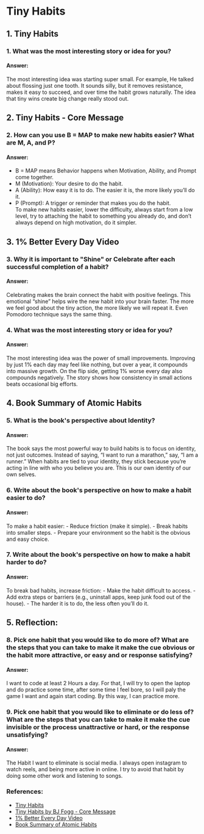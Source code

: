 
# Tiny Habits


## 1. Tiny Habits

### 1. What was the most interesting story or idea for you? 

#### Answer:
The most interesting idea was starting super small. For example, He talked about flossing just one tooth. It sounds silly, but it removes resistance, makes it easy to succeed, and over time the habit grows naturally. The idea that tiny wins create big change really stood out. 


## 2. Tiny Habits - Core Message  

### 2. How can you use B = MAP to make new habits easier? What are M, A, and P?  

#### Answer:  
- B = MAP means Behavior happens when Motivation, Ability, and Prompt come together.
- M (Motivation): Your desire to do the habit.
- A (Ability): How easy it is to do. The easier it is, the more likely you’ll do it.
- P (Prompt): A trigger or reminder that makes you do the habit.  
To make new habits easier, lower the difficulty, always start from a low level, try to attaching the habit to something you already do, and don’t always depend on high motivation, do it simpler.

## 3. 1% Better Every Day Video 

### 3. Why it is important to "Shine" or Celebrate after each successful completion of a habit? 

#### Answer:
Celebrating makes the brain connect the habit with positive feelings. This emotional “shine” helps wire the new habit into your brain faster. The more we feel good about the tiny action, the more likely we will repeat it. Even Pomodoro technique says the same thing.

### 4. What was the most interesting story or idea for you? 

#### Answer:  
The most interesting idea was the power of small improvements. Improving by just 1% each day may feel like nothing, but over a year, it compounds into massive growth. On the flip side, getting 1% worse every day also compounds negatively. The story shows how consistency in small actions beats occasional big efforts.


## 4. Book Summary of Atomic Habits


### 5. What is the book's perspective about Identity?  

#### Answer:  
The book says the most powerful way to build habits is to focus on identity, not just outcomes. Instead of saying, “I want to run a marathon,” say, “I am a runner.” When habits are tied to your identity, they stick because you’re acting in line with who you believe you are. This is our own identity of our own selves.

### 6. Write about the book's perspective on how to make a habit easier to do?  

#### Answer:  
To make a habit easier:
	- Reduce friction (make it simple).
	- Break habits into smaller steps.
	- Prepare your environment so the habit is the obvious and easy choice.  

### 7. Write about the book's perspective on how to make a habit harder to do?  

#### Answer:  
To break bad habits, increase friction:
	- Make the habit difficult to access.
	- Add extra steps or barriers (e.g., uninstall apps, keep junk food out of the house).
	- The harder it is to do, the less often you’ll do it.


## 5. Reflection:

### 8. Pick one habit that you would like to do more of? What are the steps that you can take to make it make the cue obvious or the habit more attractive, or easy and or response satisfying? 

#### Answer:  
I want  to code at least 2 Hours a day. For that, I will try to open the laptop and do practice some time, after some time I feel bore, so I will paly the game I want and again start coding. By this way, I can practice more.


### 9. Pick one habit that you would like to eliminate or do less of? What are the steps that you can take to make it make the cue invisible or the process unattractive or hard, or the response unsatisfying? 

#### Answer:  
The Habit I want to eliminate is social media. I always open instagram to watch reels, and being more active in online. I try to avoid that habit by doing some other work and listening to  songs. 

### References:
- [Tiny Habits ](https://www.youtube.com/watch?v=AdKUJxjn-R8)
- [Tiny Habits by BJ Fogg - Core Message](https://www.youtube.com/watch?v=S_8e-6ZHKLs)
- [1% Better Every Day Video](https://www.youtube.com/watch?v=mNeXuCYiE0U)
- [Book Summary of Atomic Habits](https://www.youtube.com/watch?v=YT7tQzmGRLA)
